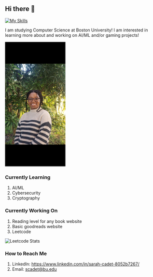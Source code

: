 ## Hi there 👋
[![My Skills](https://skillicons.dev/icons?i=java,python,html,css,terraform,cpp)](https://skillicons.dev)

I am studying Computer Science at Boston University! I am interested in learning more about and working on AI/ML and/or gaming projects!

<!-- Photo here -->
  <img src="./professphoto.jpg" alt="Professional Photo" style="width: 200px; padding-top: -500px;">


### Currently Learning
1. AI/ML
2. Cybersecurity
3. Cryptography
### Currently Working On
1. Reading level for any book website
2. Basic goodreads website
3. Leetcode

![Leetcode Stats](https://leetcard.jacoblin.cool/scadet?theme=dark&font=Karla)

### How to Reach Me
1. LinkedIn: https://www.linkedin.com/in/sarah-cadet-8052b7267/
2. Email: scadet@bu.edu


<!--
**SarahCadet/SarahCadet** is a ✨ _special_ ✨ repository because its `README.md` (this file) appears on your GitHub profile.

Here are some ideas to get you started:

- 🔭 I’m currently working on ...
- 🌱 I’m currently learning ...
- 👯 I’m looking to collaborate on ...
- 🤔 I’m looking for help with ...
- 💬 Ask me about ...
- 📫 How to reach me: ...
- 😄 Pronouns: ...
- ⚡ Fun fact: ...
-->
